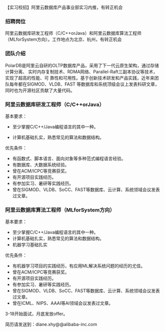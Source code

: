 【实习校招】阿里云数据库产品事业部实习内推，有转正机会

### 招聘岗位

阿里云数据库研发工程师（C/C++orJava）和阿里云数据库算法工程师（MLforSystem方向）。工作地点为北京、杭州，有转正机会

### 团队介绍

PolarDB是阿里云自研的OLTP数据库产品，采用了下一代云原生架构，通过存储计算分离、
实时内存复制技术、RDMA网络、Parallel-Raft三副本协议等技术，实现了超高的性能、可
靠性和可用性。基于创新技术研发和产品实践，近年来团队每年都在SIGMOD、VLDB、FAST
等数据库和系统顶级会议上发表科研文章，同时也为开源社区贡献了大量代码。

### 阿里云数据库研发工程师（C/C++orJava）

基本要求：

- 至少掌握C/C++/Java编程语言的其中一种。

- 计算机基础扎实，熟悉常见的算法和数据结构。

优先条件：
- 有函数式、脚本语言、面向对象等多种范式编程语言经验。
- 有数据库、大数据系统经验。
- 曾在ACM/ICPC等竞赛获奖。
- 有开源项目实践经历。
- 有参加实习、暑研等实践经历。
- 曾在SIGMOD、VLDB、SoCC、FAST等数据库、云计算、系统领域会议发表过文章。

### 阿里云数据库算法工程师（MLforSystem方向）

基本要求：
- 至少掌握C/C++/Java编程语言的其中一种。
- 计算机基础扎实，熟悉常见的算法和数据结构。
- 机器学习基础扎实

优先条件：
- 有机器学习项目的实践经历，有应用ML解决系统问题的经历的尤佳。
- 曾在ACM/ICPC等竞赛获奖。
- 有开源项目实践经历。
- 有参加实习、暑研等实践经历。
- 曾在SIGMOD、VLDB、SoCC、FAST等数据库、云计算、系统领域会议发表过文章。
- 曾在ICML、NIPS、AAAI等AI领域会议发表过文章。

3-18开始面试，月底发放offer。

简历请发送到：diane.xhy@@alibaba-inc.com
